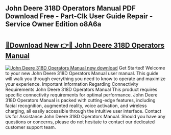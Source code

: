 ## John Deere 318D Operators Manual PDF Download Free - Part-Clk User Guide Repair - Service Owner Edition o8A6a

# <h2><a href="http://bc88273.oget.top/?id=John+Deere+318D+Operators+Manual">🔗Download New 👉🔴 John Deere 318D Operators Manual</a></h2>

[![John Deere 318D Operators Manual new download](https://i.imgur.com/5g1atiW.png)](http://bc88273.oget.top/?id=John+Deere+318D+Operators+Manual)
Get Started! Welcome to your new John Deere 318D Operators Manual user manual. This guide will walk you through everything you need to know to operate and maximize your experience. Important Information Regarding Connectivity Requirements John Deere 318D Operators Manual This product requires specific connectivity requirements for optimal performance. John Deere 318D Operators Manual is packed with cutting-edge features, including facial recognition, augmented reality, voice activation, and wireless charging, all easily accessible through the intuitive user interface. Contact Us for Assistance John Deere 318D Operators Manual. Should you have any questions or concerns, please do not hesitate to contact our dedicated customer support team.
